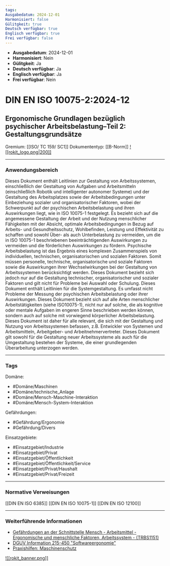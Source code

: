 ```yaml
---
tags:
Ausgabedatum: 2024-12-01
Harmonisiert: false
Gülitgkeit: true
Deutsch verfügbar: true
Englisch verfügbar: true
Frei verfügbar: false
---
```


- **Ausgabedatum**: 2024-12-01
- **Harmonisiert**: Nein
- **Gülitgkeit**: Ja
- **Deutsch verfügbar**: Ja
- **Englisch verfügbar**: Ja
- **Frei verfügbar**: Nein

# DIN EN ISO 10075-2:2024-12
## Ergonomische Grundlagen bezüglich psychischer Arbeitsbelastung–Teil 2: Gestaltungsgrundsätze

Gremium: [[ISO/ TC 159/ SC1]]
Dokumententyp: [[B-Norm]]
[![[rokit_logo.png|200]]](https://public-robots.de/)

***
### Anwendungsbereich
Dieses Dokument enthält Leitlinien zur Gestaltung von Arbeitssystemen, einschließlich der Gestaltung von Aufgaben und Arbeitsmitteln (einschließlich Robotik und intelligenter autonomer Systeme) und der Gestaltung des Arbeitsplatzes sowie der Arbeitsbedingungen unter Einbeziehung sozialer und organisatorischer Faktoren, wobei der Schwerpunkt auf der psychischen Arbeitsbelastung und ihren Auswirkungen liegt, wie in ISO 10075-1 festgelegt. Es bezieht sich auf die angemessene Gestaltung der Arbeit und der Nutzung menschlicher Fähigkeiten mit der Absicht, optimale Arbeitsbedingungen in Bezug auf Arbeits- und Gesundheitsschutz, Wohlbefinden, Leistung und Effektivität zu schaffen und sowohl Über- als auch Unterbelastung zu vermeiden, um die in ISO 10075-1 beschriebenen beeinträchtigenden Auswirkungen zu vermeiden und die förderlichen Auswirkungen zu fördern.
Psychische Arbeitsbelastung ist das Ergebnis eines komplexen Zusammenspiels von individuellen, technischen, organisatorischen und sozialen Faktoren. Somit müssen personelle, technische, organisatorische und soziale Faktoren sowie die Auswirkungen ihrer Wechselwirkungen bei der Gestaltung von Arbeitssystemen berücksichtigt werden. Dieses Dokument bezieht sich jedoch nur auf die Gestaltung technischer, organisatorischer und sozialer Faktoren und gilt nicht für Probleme bei Auswahl oder Schulung.
Dieses Dokument enthält Leitlinien für die Systemgestaltung. Es umfasst nicht Probleme der Messung der psychischen Arbeitsbelastung oder ihrer Auswirkungen.
Dieses Dokument bezieht sich auf alle Arten menschlicher Arbeitstätigkeiten (siehe ISO10075-1), nicht nur auf solche, die als kognitive oder mentale Aufgaben im engeren Sinne beschrieben werden können, sondern auch auf solche mit vorwiegend körperlicher Arbeitsbelastung.
Dieses Dokument ist daher für alle relevant, die sich mit der Gestaltung und Nutzung von Arbeitssystemen befassen, z.B. Entwickler von Systemen und Arbeitsmitteln, Arbeitgeber- und Arbeitnehmervertreter.
Dieses Dokument gilt sowohl für die Gestaltung neuer Arbeitssysteme als auch für die Umgestaltung bestehen der Systeme, die einer grundlegenden Überarbeitung unterzogen werden.

***
### Tags

Domäne:
- #Domäne/Maschinen 
- #Domäne/technische_Anlage
- #Domäne/Mensch-Maschine-Interaktion
- #Domäne/Mensch-System-Interaktion

Gefährdungen:
- #Gefährdung/Ergonomie 
- #Gefährdung/Divers 

Einsatzgebiete:
- #Einsatzgebiet/Industrie 
- #Einsatzgebiet/Privat 
- #Einsatzgebiet/Öffentlichkeit 
- #Einsatzgebiet/Öffentlichkeit/Service
- #Einsatzgebiet/Privat/Haushalt
- #Einsatzgebiet/Privat/Freizeit

***
### Normative Verweisungen

[[DIN EN ISO 6385]]
[[DIN EN ISO 10075-1]]
[[DIN EN ISO 12100]]

***
### Weiterführende Informationen

- [Gefährdungen an der Schnittstelle Mensch - Arbeitsmittel - Ergonomische und menschliche Faktoren, Arbeitssystem - (TRBS1151)](https://www.baua.de/DE/Angebote/Regelwerk/TRBS/TRBS-1151) 
- [DGUV Information 215-450 "Softwareergonomie"](https://publikationen.dguv.de/regelwerk/dguv-informationen/3046/softwareergonomie)
- [Praxishilfen: Maschinenschutz](https://www.dguv.de/ifa/praxishilfen/praxishilfen-maschinenschutz/index.jsp)


[![[rokit_banner.png]]](https://public-robots.de/)
